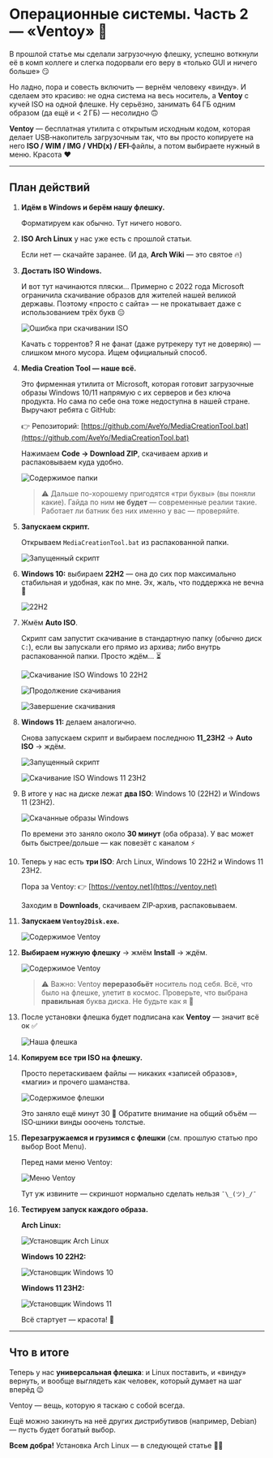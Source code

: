 # Операционные системы. Часть 2 — «Ventoy» 🚀

В прошлой статье мы сделали загрузочную флешку, успешно воткнули её в комп коллеге и слегка подорвали его веру в «только GUI и ничего больше» 😏

Но ладно, пора и совесть включить — вернём человеку «винду». И сделаем это красиво: не одна система на весь носитель, а **Ventoy** с кучей ISO на одной флешке. Ну серьёзно, занимать 64 ГБ одним образом (да ещё и < 2 ГБ) — несолидно 🙃

**Ventoy** — бесплатная утилита с открытым исходным кодом, которая делает USB‑накопитель загрузочным так, что вы просто копируете на него **ISO / WIM / IMG / VHD(x) / EFI**‑файлы, а потом выбираете нужный в меню. Красота ❤️

---

## План действий

1. **Идём в Windows и берём нашу флешку.**

   Форматируем как обычно. Тут ничего нового.

2. **ISO Arch Linux** у нас уже есть с прошлой статьи.

   Если нет — скачайте заранее. (И да, **Arch Wiki** — это святое 🔥)

3. **Достать ISO Windows.**

   И вот тут начинаются пляски… Примерно с 2022 года Microsoft ограничила скачивание образов для жителей нашей великой державы. Поэтому «просто с сайта» — не прокатывает даже с использованием трёх букв 😑

   ![Ошибка при скачивании ISO](../images/os/ventoy/microsoft_not_work.png)

   Качать с торрентов? Я не фанат (даже рутрекеру тут не доверяю) — слишком много мусора. Ищем официальный способ.

4. **Media Creation Tool — наше всё.**

   Это фирменная утилита от Microsoft, которая готовит загрузочные образы Windows 10/11 напрямую с их серверов и без ключа продукта. Но сама по себе она тоже недоступна в нашей стране. Выручают ребята с GitHub:

   👉 Репозиторий: [https://github.com/AveYo/MediaCreationTool.bat](https://github.com/AveYo/MediaCreationTool.bat)

   Нажимаем **Code → Download ZIP**, скачиваем архив и распаковываем куда удобно.

   ![Содержимое папки](../images/os/ventoy/media_creation_tool_bat.png)

   > ⚠️ Дальше по-хорошему пригодятся «три буквы» (вы поняли какие). Гайда по ним **не будет** — современные реалии такие. Работает ли батник без них именно у вас — проверяйте.

5. **Запускаем скрипт.**

   Открываем `MediaCreationTool.bat` из распакованной папки.

   ![Запущенный скрипт](../images/os/ventoy/started_bat.png)

6. **Windows 10:** выбираем **22H2** — она до сих пор максимально стабильная и удобная, как по мне. Эх, жаль, что поддержка не вечна 🥲

   ![22H2](../images/os/ventoy/22h2.png)

7. Жмём **Auto ISO**.

   Скрипт сам запустит скачивание в стандартную папку (обычно диск `C:`), если вы запускали его прямо из архива; либо внутрь распакованной папки. Просто ждём… ⏳

   ![Скачивание ISO Windows 10 22H2](../images/os/ventoy/download_win10.png)

   ![Продолжение скачивания](../images/os/ventoy/continue_download_win10.png)

   ![Завершение скачивания](../images/os/ventoy/end_download_win10.png)

8. **Windows 11:** делаем аналогично.

   Снова запускаем скрипт и выбираем последнюю **11\_23H2** → **Auto ISO** → ждём.

   ![Запущенный скрипт](../images/os/ventoy/started_bat.png)

   ![Скачивание ISO Windows 11 23H2](../images/os/ventoy/download_win11.png)

9. В итоге у нас на диске лежат **два ISO**: Windows 10 (22H2) и Windows 11 (23H2).

   ![Скачанные образы Windows](../images/os/ventoy/iso_win_10_11.png)

   По времени это заняло около **30 минут** (оба образа). У вас может быть быстрее/дольше — как повезёт с каналом ⚡

10. Теперь у нас есть **три ISO**: Arch Linux, Windows 10 22H2 и Windows 11 23H2.

    Пора за Ventoy: 👉 [https://ventoy.net](https://ventoy.net)

    Заходим в **Downloads**, скачиваем ZIP‑архив, распаковываем.

11. **Запускаем `Ventoy2Disk.exe`.**

    ![Содержимое Ventoy](../images/os/ventoy/ventoy_entries.png)

12. **Выбираем нужную флешку** → жмём **Install** → ждём.

    ![Содержимое Ventoy](../images/os/ventoy/ventoy_started.png)

    > ⚠️ Важно: Ventoy **переразобьёт** носитель под себя. Всё, что было на флешке, улетит в космос. Проверьте, что выбрана **правильная** буква диска. Не будьте как я 🤡

13. После установки флешка будет подписана как **Ventoy** — значит всё ок ✅

    ![Наша флешка](../images/os/ventoy/ventoy_completed.png)

14. **Копируем все три ISO на флешку.**

    Просто перетаскиваем файлы — никаких «записей образов», «магии» и прочего шаманства.

    ![Содержимое флешки](../images/os/ventoy/ventoy_usb.png)

    Это заняло ещё минут 30 🙂 Обратите внимание на общий объём — ISO‑шники винды ооочень толстые.

15. **Перезагружаемся и грузимся с флешки** (см. прошлую статью про выбор Boot Menu).

    Перед нами меню Ventoy:

    ![Меню Ventoy](../images/os/ventoy/ventoy_menu.jpg)

    Тут уж извините — скриншот нормально сделать нельзя `¯\_(ツ)_/¯`

16. **Тестируем запуск каждого образа.**

    **Arch Linux:**

    ![Установщик Arch Linux](../images/os/ventoy/archinstall.png)

    **Windows 10 22H2:**

    ![Установщик Windows 10](../images/os/ventoy/win10setup.png)

    **Windows 11 23H2:**

    ![Установщик Windows 11](../images/os/ventoy/win11setup.png)

    Всё стартует — красота! 🎯

---

## Что в итоге

Теперь у нас **универсальная флешка**: и Linux поставить, и «винду» вернуть, и вообще выглядеть как человек, который думает на шаг вперёд 😉

Ventoy — вещь, которую я таскаю с собой всегда.

Ещё можно закинуть на неё других дистрибутивов (например, Debian) — пусть будет богатый выбор.

**Всем добра!** Установка Arch Linux — в следующей статье 🖤🐧
